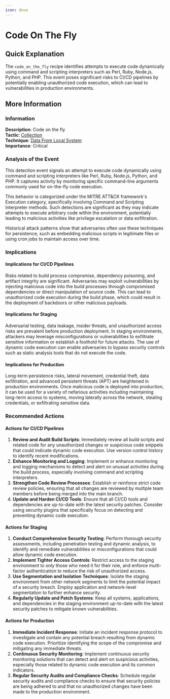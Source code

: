 ```yaml
---
icon: dove
---
```


# Code On The Fly

## Quick Explanation

The `code_on_the_fly` recipe identifies attempts to execute code dynamically using command and scripting interpreters such as Perl, Ruby, Node.js, Python, and PHP. This event poses significant risks to CI/CD pipelines by potentially enabling unauthorized code execution, which can lead to vulnerabilities in production environments.

## More Information

### Information

**Description**: Code on the fly\
**Tactic**: [Collection](https://jibril.garnet.ai/mitre/mitre/ta0009)\
**Technique**: [Data From Local System](https://jibril.garnet.ai/mitre/mitre/ta0009/t1005)\
**Importance**: Critical

### Analysis of the Event

This detection event signals an attempt to execute code dynamically using command and scripting interpreters like Perl, Ruby, Node.js, Python, and PHP. It captures activity by monitoring specific command-line arguments commonly used for on-the-fly code execution.

This behavior is categorized under the MITRE ATT\&CK framework's Execution category, specifically involving Command and Scripting Interpreter methods. Such detections are significant as they may indicate attempts to execute arbitrary code within the environment, potentially leading to malicious activities like privilege escalation or data exfiltration.

Historical attack patterns show that adversaries often use these techniques for persistence, such as embedding malicious scripts in legitimate files or using cron jobs to maintain access over time.

### Implications

#### Implications for CI/CD Pipelines

Risks related to build process compromise, dependency poisoning, and artifact integrity are significant. Adversaries may exploit vulnerabilities by injecting malicious code into the build processes through compromised dependencies or direct manipulation of source code. This can lead to unauthorized code execution during the build phase, which could result in the deployment of backdoors or other malicious payloads.

#### Implications for Staging

Adversarial testing, data leakage, insider threats, and unauthorized access risks are prevalent before production deployment. In staging environments, attackers may leverage misconfigurations or vulnerabilities to exfiltrate sensitive information or establish a foothold for future attacks. The use of dynamic code execution can enable adversaries to bypass security controls such as static analysis tools that do not execute the code.

#### Implications for Production

Long-term persistence risks, lateral movement, credential theft, data exfiltration, and advanced persistent threats (APT) are heightened in production environments. Once malicious code is deployed into production, it can be used for a variety of nefarious activities including maintaining long-term access to systems, moving laterally across the network, stealing credentials, or exfiltrating sensitive data.

### Recommended Actions

#### Actions for CI/CD Pipelines

1. **Review and Audit Build Scripts**: Immediately review all build scripts and related code for any unauthorized changes or suspicious code snippets that could indicate dynamic code execution. Use version control history to identify recent modifications.
2. **Enhance Monitoring and Logging**: Implement or enhance monitoring and logging mechanisms to detect and alert on unusual activities during the build process, especially involving command and scripting interpreters.
3. **Strengthen Code Review Processes**: Establish or reinforce strict code review policies, ensuring that all changes are reviewed by multiple team members before being merged into the main branch.
4. **Update and Harden CI/CD Tools**: Ensure that all CI/CD tools and dependencies are up-to-date with the latest security patches. Consider using security plugins that specifically focus on detecting and preventing dynamic code execution.

#### Actions for Staging

1. **Conduct Comprehensive Security Testing**: Perform thorough security assessments, including penetration testing and dynamic analysis, to identify and remediate vulnerabilities or misconfigurations that could allow dynamic code execution.
2. **Implement Tighter Access Controls**: Restrict access to the staging environment to only those who need it for their role, and enforce multi-factor authentication to reduce the risk of unauthorized access.
3. **Use Segmentation and Isolation Techniques**: Isolate the staging environment from other network segments to limit the potential impact of a security breach. Employ application and network-level segmentation to further enhance security.
4. **Regularly Update and Patch Systems**: Keep all systems, applications, and dependencies in the staging environment up-to-date with the latest security patches to mitigate known vulnerabilities.

#### Actions for Production

1. **Immediate Incident Response**: Initiate an incident response protocol to investigate and contain any potential breach resulting from dynamic code execution. Prioritize identifying the scope of the compromise and mitigating any immediate threats.
2. **Continuous Security Monitoring**: Implement continuous security monitoring solutions that can detect and alert on suspicious activities, especially those related to dynamic code execution and its common indicators.
3. **Regular Security Audits and Compliance Checks**: Schedule regular security audits and compliance checks to ensure that security policies are being adhered to and that no unauthorized changes have been made to the production environment.
